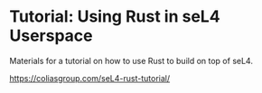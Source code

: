 <!--
    Copyright 2024, Colias Group, LLC

    SPDX-License-Identifier: CC-BY-SA-4.0
-->

# Tutorial: Using Rust in seL4 Userspace

Materials for a tutorial on how to use Rust to build on top of seL4.

https://coliasgroup.com/seL4-rust-tutorial/

